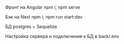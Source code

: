 Фронт на Angular npm i; npm serve

Бэк на Nest npm i; npm run start:dev

БД postgres + Sequelize

Настройка сервера и подключения к БД в back/.env


